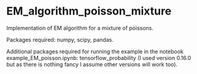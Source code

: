 # EM_algorithm_poisson_mixture
Implementation of EM algorithm for a mixture of poissons. 

Packages required: numpy, scipy, pandas.

Additional packages required for running the example in the notebook example_EM_poisson.ipynb: tensorflow_probability (I used version 0.16.0 but
as there is nothing fancy I assume other versions will work too).
